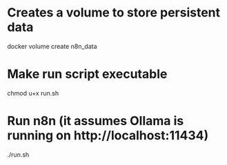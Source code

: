 # Creates a volume to store persistent data
docker volume create n8n_data

# Make run script executable
chmod u+x run.sh 

# Run n8n (it assumes Ollama is running on http://localhost:11434)
./run.sh